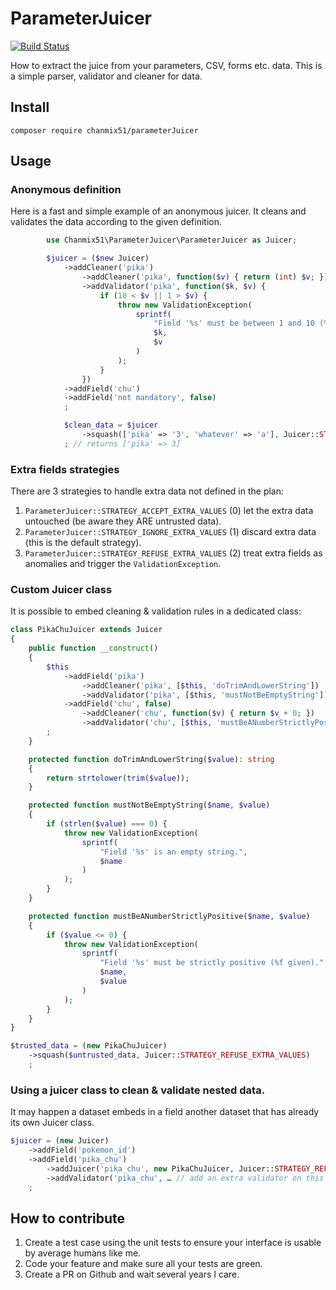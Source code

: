 # ParameterJuicer

[![Build Status](https://travis-ci.org/chanmix51/ParameterJuicer.svg?branch=master)](https://travis-ci.org/chanmix51/ParameterJuicer)

How to extract the juice from your parameters, CSV, forms etc. data. This is a
simple parser, validator and cleaner for data.

## Install

`composer require chanmix51/parameterJuicer`

## Usage

### Anonymous definition

Here is a fast and simple example of an anonymous juicer. It cleans and
validates the data according to the given definition.

```php
        use Chanmix51\ParameterJuicer\ParameterJuicer as Juicer;

        $juicer = ($new Juicer)
            ->addCleaner('pika')
                ->addCleaner('pika', function($v) { return (int) $v; })
                ->addValidator('pika', function($k, $v) {
                    if (10 < $v || 1 > $v) {
                        throw new ValidationException(
                            sprintf(
                                "Field '%s' must be between 1 and 10 (%d given).",
                                $k,
                                $v
                            )
                        );
                    }
                })
            ->addField('chu')
            ->addField('not mandatory', false)
            ;

            $clean_data = $juicer
                ->squash(['pika' => '3', 'whatever' => 'a'], Juicer::STRATEGY_IGNORE_EXTRA_VALUES)
            ; // returns ['pika' => 3]
```

### Extra fields strategies

There are 3 strategies to handle extra data not defined in the plan:

1. `ParameterJuicer::STRATEGY_ACCEPT_EXTRA_VALUES` (0) let the extra data untouched (be aware they ARE untrusted data).
1. `ParameterJuicer::STRATEGY_IGNORE_EXTRA_VALUES` (1) discard extra data (this is the default strategy).
1. `ParameterJuicer::STRATEGY_REFUSE_EXTRA_VALUES` (2) treat extra fields as anomalies and trigger the `ValidationException`.

### Custom Juicer class

It is possible to embed cleaning & validation rules in a dedicated class:

```php
class PikaChuJuicer extends Juicer
{
    public function __construct()
    {
        $this
            ->addField('pika')
                ->addCleaner('pika', [$this, 'doTrimAndLowerString'])
                ->addValidator('pika', [$this, 'mustNotBeEmptyString'])
            ->addField('chu', false)
                ->addCleaner('chu', function($v) { return $v + 0; })
                ->addValidator('chu', [$this, 'mustBeANumberStrictlyPositive'])
        ;
    }

    protected function doTrimAndLowerString($value): string
    {
        return strtolower(trim($value));
    }

    protected function mustNotBeEmptyString($name, $value)
    {
        if (strlen($value) === 0) {
            throw new ValidationException(
                sprintf(
                    "Field '%s' is an empty string.",
                    $name
                )
            );
        }
    }

    protected function mustBeANumberStrictlyPositive($name, $value)
    {
        if ($value <= 0) {
            throw new ValidationException(
                sprintf(
                    "Field '%s' must be strictly positive (%f given).",
                    $name,
                    $value
                )
            );
        }
    }
}

$trusted_data = (new PikaChuJuicer)
    ->squash($untrusted_data, Juicer::STRATEGY_REFUSE_EXTRA_VALUES)
    ;
```

### Using a juicer class to clean & validate nested data.

It may happen a dataset embeds in a field another dataset that has already its own Juicer class.

```php
$juicer = (new Juicer)
    ->addField('pokemon_id')
    ->addField('pika_chu')
        ->addJuicer('pika_chu', new PikaChuJuicer, Juicer::STRATEGY_REFUSE_EXTRA_VALUES)
        ->addValidator('pika_chu', … // add an extra validator on this field)
    ;
```

## How to contribute

1. Create a test case using the unit tests to ensure your interface is usable
   by average humans like me.
1. Code your feature and make sure all your tests are green.
1. Create a PR on Github and wait several years I care.

